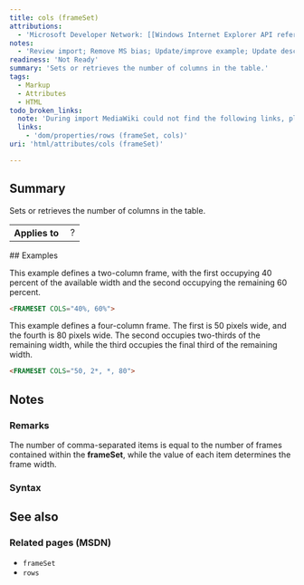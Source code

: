 ```yaml
---
title: cols (frameSet)
attributions:
  - 'Microsoft Developer Network: [[Windows Internet Explorer API reference](http://msdn.microsoft.com/en-us/library/ie/hh828809%28v=vs.85%29.aspx) Article]'
notes:
  - 'Review import; Remove MS bias; Update/improve example; Update descriptions; Fix lists & compatibility info'
readiness: 'Not Ready'
summary: 'Sets or retrieves the number of columns in the table.'
tags:
  - Markup
  - Attributes
  - HTML
todo_broken_links:
  note: 'During import MediaWiki could not find the following links, please fix and adjust this list.'
  links:
    - 'dom/properties/rows (frameSet, cols)'
uri: 'html/attributes/cols (frameSet)'

---
```

## <span>Summary</span>

Sets or retrieves the number of columns in the table.

<table class="wikitable">
<tr>
<th>
Applies to

</th>
<td>
 ?

</td>
</tr>
</table>
## <span>Examples</span>

This example defines a two-column frame, with the first occupying 40 percent of the available width and the second occupying the remaining 60 percent.

``` html
<FRAMESET COLS="40%, 60%">
```

This example defines a four-column frame. The first is 50 pixels wide, and the fourth is 80 pixels wide. The second occupies two-thirds of the remaining width, while the third occupies the final third of the remaining width.

``` html
<FRAMESET COLS="50, 2*, *, 80">
```

## <span>Notes</span>

### <span>Remarks</span>

The number of comma-separated items is equal to the number of frames contained within the **frameSet**, while the value of each item determines the frame width.

### <span>Syntax</span>

## <span>See also</span>

### <span>Related pages (MSDN)</span>

-   `frameSet`
-   `rows`

